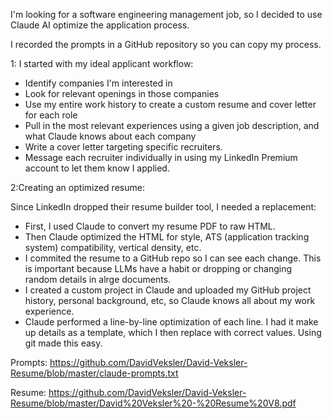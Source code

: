 I'm looking for a software engineering management job, so I decided to use Claude AI optimize the application process.

I recorded the prompts in a GitHub repository so you can copy my process.

1: I started with my ideal applicant workflow:

* Identify companies I'm interested in
* Look for relevant openings in those companies
* Use my entire work history to create a custom resume and cover letter for each role
* Pull in the most relevant experiences using a given job description, and what Claude knows about each company
* Write a cover letter targeting specific recruiters.
* Message each recruiter individually in using my LinkedIn Premium account to let them know I applied.

2:Creating an optimized resume: 

Since LinkedIn dropped their resume builder tool, I needed a replacement:
* First, I used Claude to convert my resume PDF to raw HTML.
* Then Claude optimized the HTML for style, ATS (application tracking system) compatibility, vertical density, etc.
* I commited the resume to a GitHub repo so I can see each change.  This is important because LLMs have a habit or dropping or changing random details in alrge documents.
* I created a custom project in Claude and uploaded my GitHub project history, personal background, etc, so Claude knows all about my work experience.
* Claude performed a line-by-line optimization of each line.  I had it make up details as a template, which I then replace with correct values.  Using git made this easy.



Prompts:
https://github.com/DavidVeksler/David-Veksler-Resume/blob/master/claude-prompts.txt

Resume:
https://github.com/DavidVeksler/David-Veksler-Resume/blob/master/David%20Veksler%20-%20Resume%20V8.pdf